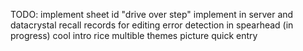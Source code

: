 TODO:
	implement sheet id
	"drive over step" implement in server and datacrystal
	recall records for editing
	error detection in spearhead (in progress)
	cool intro rice
	multible themes
	picture quick entry